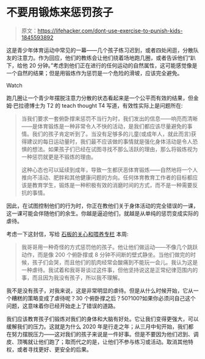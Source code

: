 # 不要用锻炼来惩罚孩子

> 原文：<https://lifehacker.com/dont-use-exercise-to-punish-kids-1845593892>

这是青少年体育运动中常见的一幕——几个孩子练习迟到，或者四处闲逛，分散队友的注意力。作为回应，他们的教练会让他们绕着场地跑几圈，或者告诉他们“趴下，给他 20 分钟。”考虑到他们正在进行的任何运动的自然属性，这可能感觉像是一个自然的结果；但是用锻炼作为惩罚是一个危险的滑坡，应该完全避免。

Watch

跑几圈让一个青少年摆脱注意力分散的状态看起来是一个公平而有效的结果，但金姆·巴拉德博士为 T2 的 teach thought T4 写道，有效性实际上是问题所在:

> 当我们要求一套俯卧撑来惩罚不当行为时，我们发出的信息——响亮而清晰——是体育锻炼是一种非常令人不快的活动，是我们都应该尽量避免的事情。我们的孩子肯定听到了。当没有足够多的儿童(或成年人，就此而言)获得建议的每日运动量时，我们最不应该做的事情就是强化身体活动是令人恐惧的想法。如果孩子们已经在试图寻找不那么活跃的理由，那么将锻炼视为一种惩罚就更是不锻炼的理由。
> 
> 这种心态也可以延续到成年，导致一生都厌恶体育锻炼——自然地将一个人推向不活动、肥胖和其他健康问题的方向。任何体育教育工作者的目标都应该是教育学生，锻炼是一种积极有效的消磨时间的方式，而不是一种需要反抗的事情。

因此，在试图控制他们的行为时，你正在教他们关于身体活动的完全错误的一课，这一课可能会伴随他们的余生。你越是逼迫他们，就越是从单纯的惩罚变成实际的虐待。

考虑一下这封信，写给 [石板的关心和喂养专栏](https://slate.com/human-interest/2020/11/extreme-exercise-abusive-punishment-care-and-feeding.html) 本周:

> 我哥哥用一种奇怪的方式惩罚他的孩子。他让他们做运动——不像几个跳跃动作，而是像 200 个俯卧撑或 8 分钟不间断的壁式静坐。当他们做完的时候，孩子们会哭，而且他们的肌肉经常会酸痛到不能玩一会儿。我认为这是一种虐待。我试着和我哥哥谈过这件事，但他坚持说这是正常纪律范围内的事，而且因为我没有孩子，所以我不理解。

我不是没有孩子，对我来说，这是非常明显的虐待。但是从什么时候开始，它从一个糟糕的策略变成了虐待呢？30 个俯卧撑之后？50?100?如果你必须问自己这个问题，这意味着你已经开始走上了错误的道路。

我们应该教育孩子们锻炼对我们的身体和大脑有好处。它让我们变得更强大，可以缓解我们的压力。这就是为什么 2020 年是行走之年；从三月中旬开始，我们都在努力摆脱压力——这对我们的孩子来说是一件好事。但是不要因为他们迟到、调皮、顶嘴就让他们跑了；取而代之的是，让他们不参与练习或活动。取消其他特权，或者寻找更好、更安全的后果。